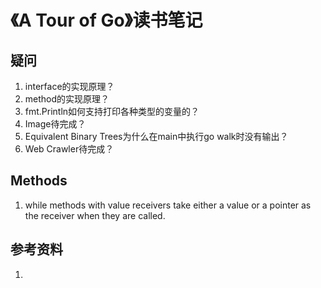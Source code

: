 # 《A Tour of Go》读书笔记

## 疑问

1. interface的实现原理？
2. method的实现原理？
3. fmt.Println如何支持打印各种类型的变量的？
4. Image待完成？
5. Equivalent Binary Trees为什么在main中执行go walk时没有输出？
6. Web Crawler待完成？

## Methods

1. while methods with value receivers take either a value or a pointer as the receiver when they are called.

## 参考资料

1. 
